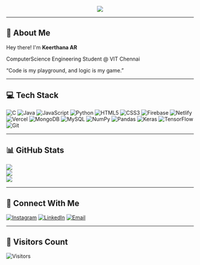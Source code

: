 <p align="center">
  <img src="https://readme-typing-svg.herokuapp.com?font=Fira+Code&size=28&pause=1000&color=10B981&center=true&vCenter=true&width=400&lines=Hi,+I'm+Keerthana+⚡" />
</p>

---

## 🧠 About Me

Hey there!  I'm **Keerthana AR**

ComputerScience Engineering Student @ VIT Chennai 

 “Code is my playground, and logic is my game.”

---

## 💻 Tech Stack

![C](https://img.shields.io/badge/C-%230F172A.svg?style=for-the-badge&logo=c&logoColor=10B981)
![Java](https://img.shields.io/badge/Java-%230F172A.svg?style=for-the-badge&logo=java&logoColor=10B981)
![JavaScript](https://img.shields.io/badge/JavaScript-%230F172A.svg?style=for-the-badge&logo=javascript&logoColor=10B981)
![Python](https://img.shields.io/badge/Python-%230F172A.svg?style=for-the-badge&logo=python&logoColor=10B981)
![HTML5](https://img.shields.io/badge/HTML5-%230F172A.svg?style=for-the-badge&logo=html5&logoColor=10B981)
![CSS3](https://img.shields.io/badge/CSS3-%230F172A.svg?style=for-the-badge&logo=css3&logoColor=10B981)
![Firebase](https://img.shields.io/badge/Firebase-%230F172A.svg?style=for-the-badge&logo=firebase&logoColor=10B981)
![Netlify](https://img.shields.io/badge/Netlify-%230F172A.svg?style=for-the-badge&logo=netlify&logoColor=10B981)
![Vercel](https://img.shields.io/badge/Vercel-%230F172A.svg?style=for-the-badge&logo=vercel&logoColor=10B981)
![MongoDB](https://img.shields.io/badge/MongoDB-%230F172A.svg?style=for-the-badge&logo=mongodb&logoColor=10B981)
![MySQL](https://img.shields.io/badge/MySQL-%230F172A.svg?style=for-the-badge&logo=mysql&logoColor=10B981)
![NumPy](https://img.shields.io/badge/NumPy-%230F172A.svg?style=for-the-badge&logo=numpy&logoColor=10B981)
![Pandas](https://img.shields.io/badge/Pandas-%230F172A.svg?style=for-the-badge&logo=pandas&logoColor=10B981)
![Keras](https://img.shields.io/badge/Keras-%230F172A.svg?style=for-the-badge&logo=keras&logoColor=10B981)
![TensorFlow](https://img.shields.io/badge/TensorFlow-%230F172A.svg?style=for-the-badge&logo=tensorflow&logoColor=10B981)
![Git](https://img.shields.io/badge/Git-%230F172A.svg?style=for-the-badge&logo=git&logoColor=10B981)

---

## 📊 GitHub Stats

![](https://github-readme-stats.vercel.app/api?username=keerthana777z&theme=tokyonight&hide_border=false&include_all_commits=true&count_private=true)<br/>
![](https://github-readme-streak-stats.herokuapp.com?user=keerthana777z&theme=tokyonight&hide_border=false)<br/>
![](https://github-readme-stats.vercel.app/api/top-langs/?username=keerthana777z&theme=tokyonight&hide_border=false&layout=compact)

---

## 🔗 Connect With Me

[![Instagram](https://img.shields.io/badge/Instagram-%2310B981.svg?style=for-the-badge&logo=instagram&logoColor=white)](https://instagram.com/kee_z_) 
[![LinkedIn](https://img.shields.io/badge/LinkedIn-%230F172A.svg?style=for-the-badge&logo=linkedin&logoColor=10B981)](https://www.linkedin.com/in/keerthana4444/) 
[![Email](https://img.shields.io/badge/Email-%2310B981.svg?style=for-the-badge&logo=gmail&logoColor=white)](mailto:arkeerthana2004@gmail.com)

---

## 👀 Visitors Count

![Visitors](https://visitor-badge.laobi.icu/badge?page_id=keerthana777z.keerthana777z)



